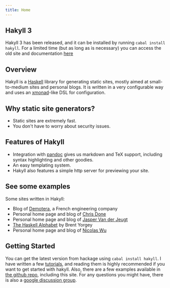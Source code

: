 ```yaml
---
title: Home
---
```


## Hakyll 3

Hakyll 3 has been released, and it can be installed by running
`cabal install hakyll`. For a limited time (but as long as is necessary) you can
access the old site and documentation [here](/hakyll2)

## Overview

Hakyll is a [Haskell](http://haskell.org) library for generating static sites,
mostly aimed at small-to-medium sites and personal blogs. It is written in a
very configurable way and uses an [xmonad](http://xmonad.org)-like DSL for
configuration.

## Why static site generators?

- Static sites are extremely fast.
- You don't have to worry about security issues.

## Features of Hakyll

- Integration with [pandoc](http://johnmacfarlane.net/pandoc/) gives us markdown
  and TeX support, including syntax highlighting and other goodies.
- An easy templating system.
- Hakyll also features a simple http server for previewing your site.

## See some examples

Some sites written in Hakyll:

- Blog of [Demotera](http://blog.demotera.com/), a French engineering company
- Personal home page and blog of [Chris Done](http://chrisdone.com/)
- Personal home page and blog of [Jasper Van der Jeugt](http://jaspervdj.be/)
- [The Haskell Alphabet](http://www.cis.upenn.edu/~byorgey/haskell-alphabet/)
  by Brent Yorgey
- Personal home page and blog of [Nicolas Wu](http://zenzike.com/)

## Getting Started

You can get the latest version from hackage using `cabal install hakyll`. I
have written a few [tutorials](tutorials.html), and reading them is highly
recommended if you want to get started with hakyll. Also, there are a few
examples available in
[the github repo](http://github.com/jaspervdj/Hakyll/tree/master/examples/),
including this site. For any questions you might have, there is also a
[google discussion group](http://groups.google.com/group/hakyll).
